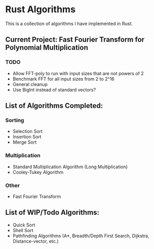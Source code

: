 # Rust Algorithms
This is a collection of algorithms I have implemented in Rust. 
## Current Project: Fast Fourier Transform for Polynomial Multiplication
### TODO
- Allow FFT-poly to run with input sizes that are not powers of 2
- Benchmark FFT for all input sizes from 2 to 2^16 
- General cleanup
- Use BigInt instead of standard vectors? 

## List of Algorithms Completed:
### Sorting
- Selection Sort
- Insertion Sort
- Merge Sort

### Multiplication 
- Standard Multiplication Algorithm (Long Multiplication)
- Cooley-Tukey Algorithm 

### Other 
- Fast Fourier Transform 


## List of WIP/Todo Algorithms: 
- Quick Sort
- Shell Sort
- Pathfinding Algorithms (A*, Breadth/Depth First Search, Dijkstra, Distance-vector, etc.)




